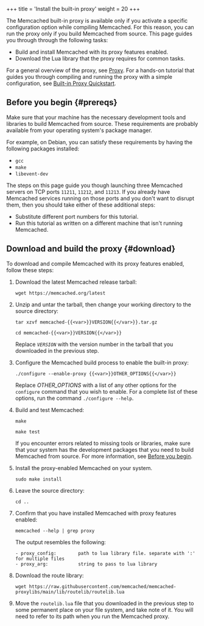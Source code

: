 +++
title = 'Install the built-in proxy'
weight = 20
+++

The Memcached built-in proxy is available only if you activate a specific configuration option while compiling Memcached. For this reason, you can run the proxy only if you build Memcached from source. This page guides you through through the following tasks:

* Build and install Memcached with its proxy features enabled.
* Download the Lua library that the proxy requires for common tasks.

For a general overview of the proxy, see [Proxy]({{<legacy_proxy_base_path>}}). For a hands-on tutorial that guides you through compiling and running the proxy with a simple configuration, see [Built-in Proxy Quickstart]({{<proxy_base_path>}}quickstart).

## Before you begin {#prereqs}

Make sure that your machine has the necessary development tools and libraries
to build Memcached from source. These requirements are probably available from your operating system's package manager.

For example, on Debian, you can satisfy these requirements by having the following packages installed:

* `gcc`
* `make`
* `libevent-dev`

The steps on this page guide you though launching three Memcached servers on TCP ports `11211`, `11212`, and `11213`. If you already have Memcached services running on those ports and you don't want to disrupt them, then you should take either of these additional steps:

* Substitute different port numbers for this tutorial.
* Run this tutorial as written on a different machine that isn't running Memcached.

## Download and build the proxy {#download}

To download and compile Memcached with its proxy features enabled, follow these steps:

1. Download the latest Memcached release tarball:

    ```console
    wget https://memcached.org/latest
    ```

1. Unzip and untar the tarball, then change your working directory to the source directory:

    ```console
    tar xzvf memcached-{{<var>}}VERSION{{</var>}}.tar.gz

    cd memcached-{{<var>}}VERSION{{</var>}}
    ```
    
    Replace <var>`VERSION`</var> with the version number in the tarball that you downloaded in the previous step.
    
1. Configure the Memcached build process to enable the built-in proxy:

    ```console
    ./configure --enable-proxy {{<var>}}OTHER_OPTIONS{{</var>}}
    ```
    
    Replace <var>OTHER_OPTIONS</var> with a list of any other options for the `configure` command that you wish to enable. For a complete list of these options, run the command `./configure --help`.

1. Build and test Memcached:

    ```console
    make
    
    make test
    ```
    
    If you encounter errors related to missing tools or libraries, make sure that your system has the development packages that you need to build Memcached from source. For more information, see [Before you begin](#prereqs).
    
1. Install the proxy-enabled Memcached on your system.

    ```console
    sudo make install
    ```
    
1. Leave the source directory:

    ```console
    cd ..
    ```
   
1. Confirm that you have installed Memcached with proxy features enabled:

    ```console
    memcached --help | grep proxy
    ```
    
    The output resembles the following:
    
    ```
    - proxy_config:        path to lua library file. separate with ':' for multiple files
    - proxy_arg:           string to pass to lua library
    ```
    
1. Download the route library:

    ```console
    wget https://raw.githubusercontent.com/memcached/memcached-proxylibs/main/lib/routelib/routelib.lua
    ```

1. Move the `routelib.lua` file that you downloaded in the previous step to some permanent place on your file system, and take note of it. You will need to refer to its path when you run the Memcached proxy.
